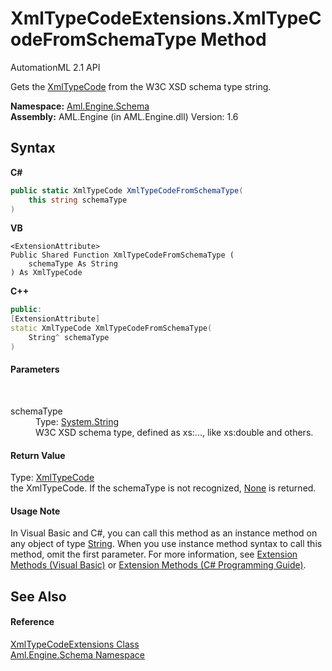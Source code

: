 # XmlTypeCodeExtensions.XmlTypeCodeFromSchemaType Method 
AutomationML 2.1 API 

Gets the <a href="https://docs.microsoft.com/dotnet/api/system.xml.schema.xmltypecode" target="_parent" rel="noopener noreferrer">XmlTypeCode</a> from the W3C XSD schema type string.

**Namespace:**&nbsp;<a href="N_Aml_Engine_Schema">Aml.Engine.Schema</a><br />**Assembly:**&nbsp;AML.Engine (in AML.Engine.dll) Version: 1.6

## Syntax

**C#**<br />
``` C#
public static XmlTypeCode XmlTypeCodeFromSchemaType(
	this string schemaType
)
```

**VB**<br />
``` VB
<ExtensionAttribute>
Public Shared Function XmlTypeCodeFromSchemaType ( 
	schemaType As String
) As XmlTypeCode
```

**C++**<br />
``` C++
public:
[ExtensionAttribute]
static XmlTypeCode XmlTypeCodeFromSchemaType(
	String^ schemaType
)
```


#### Parameters
&nbsp;<dl><dt>schemaType</dt><dd>Type: <a href="https://docs.microsoft.com/dotnet/api/system.string" target="_parent" rel="noopener noreferrer">System.String</a><br />W3C XSD schema type, defined as xs:..., like xs:double and others.</dd></dl>

#### Return Value
Type: <a href="https://docs.microsoft.com/dotnet/api/system.xml.schema.xmltypecode" target="_parent" rel="noopener noreferrer">XmlTypeCode</a><br />the XmlTypeCode. If the schemaType is not recognized, <a href="https://docs.microsoft.com/dotnet/api/system.xml.schema.xmltypecode" target="_parent" rel="noopener noreferrer">None</a> is returned.

#### Usage Note
In Visual Basic and C#, you can call this method as an instance method on any object of type <a href="https://docs.microsoft.com/dotnet/api/system.string" target="_parent" rel="noopener noreferrer">String</a>. When you use instance method syntax to call this method, omit the first parameter. For more information, see <a href="https://docs.microsoft.com/dotnet/visual-basic/programming-guide/language-features/procedures/extension-methods" target="_blank" rel="noopener noreferrer">Extension Methods (Visual Basic)</a> or <a href="https://docs.microsoft.com/dotnet/csharp/programming-guide/classes-and-structs/extension-methods" target="_blank" rel="noopener noreferrer">Extension Methods (C# Programming Guide)</a>.

## See Also


#### Reference
<a href="T_Aml_Engine_Schema_XmlTypeCodeExtensions">XmlTypeCodeExtensions Class</a><br /><a href="N_Aml_Engine_Schema">Aml.Engine.Schema Namespace</a><br />